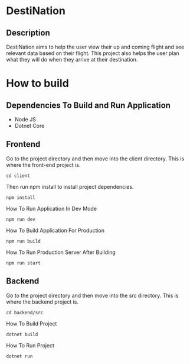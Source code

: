 # DestiNation

## Description
 DestiNation aims to help the user view their up and coming flight and see relevant data based on their flight. This project also helps the user plan what they will do when they arrive at their destination.

# How to build
## Dependencies To Build and Run Application
- Node JS
- Dotnet Core

## Frontend
Go to the project directory and then move into the client directory. This is where the front-end project is.
```console
cd client
```
Then run npm install to install project dependencies.
```console
npm install
```

How To Run Application In Dev Mode
```console
npm run dev
```
How To Build Application For Production
```console
npm run build 
```
How To Run Production Server After Building
```console
npm run start
```

## Backend
Go to the project directory and then move into the src directory. This is where the backend project is.
```console
cd backend/src
```
How To Build Project
```console
dotnet build
```
How To Run Project
```console
dotnet run
```
